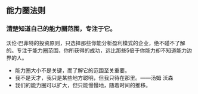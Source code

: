 ## 能力圈法则

### **清楚知道自己的能力圈范围，专注于它。**

沃伦·巴菲特的投资原则，只选择那些你能分析盈利模式的企业，绝不碰不了解的。专注于能力圈范围，你所获得的成功，远比那些5倍于你能力却不知道能力边界的人。

- 能力圈大小不是关键，而了解它的范围至关重要。
- 我不是天才，我只是某些地方聪明，但我只待在那里。——汤姆 沃森
- 我们的能力圈可以扩大，但只能慢慢地，随着时间的推移。